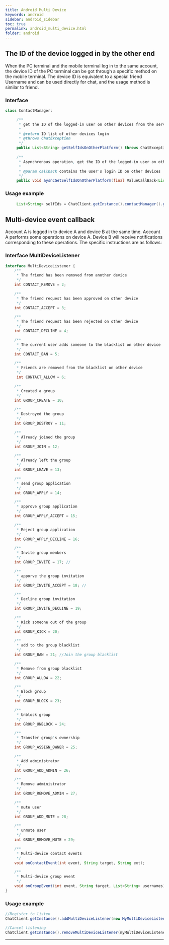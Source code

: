```yaml
---
title: Android Multi Device
keywords: android
sidebar: android_sidebar
toc: true
permalink: android_multi_device.html
folder: android
---
```


## The ID of the device logged in by the other end

When the PC terminal and the mobile terminal log in to the same account, the device ID of the PC terminal can be got through a specific method on the mobile terminal. The device ID is equivalent to a special friend Username and can be used directly for chat, and the usage method is similar to friend.

### Interface

``` java
class ContactManager:

     /**
      * get the ID of the logged-in user on other devices from the server
      *
      * @return ID list of other devices login
      * @throws ChatException
      */
     public List<String> getSelfIdsOnOtherPlatform() throws ChatException
    
     /**
      * Asynchronous operation, get the ID of the logged-in user on other devices from the server
      *
      * @param callback contains the user's login ID on other devices
      */
     public void aysncGetSelfIdsOnOtherPlatform(final ValueCallBack<List<String>> callback);
```

### Usage example

``` java
     List<String> selfIds = ChatClient.getInstance().contactManager().getSelfIdsOnOtherPlatform();
```

## Multi-device event callback

Account A is logged in to device A and device B at the same time. Account A performs some operations on device A. Device B will receive notifications corresponding to these operations. The specific instructions are as follows:

### Interface MultiDeviceListener

``` java
interface MultiDeviceListener {
    /**
     * The friend has been removed from another device
     */
    int CONTACT_REMOVE = 2;

    /**
     * The friend request has been approved on other device
     */
    int CONTACT_ACCEPT = 3;

    /**
     * The friend request has been rejected on other device
     */
    int CONTACT_DECLINE = 4;

    /**
     * The current user adds someone to the blacklist on other device
     */
    int CONTACT_BAN = 5;

    /**
     * Friends are removed from the blacklist on other device
     */
     int CONTACT_ALLOW = 6;

    /**
     * Created a group
     */
    int GROUP_CREATE = 10;

    /**
     * Destroyed the group
     */
    int GROUP_DESTROY = 11;

    /**
     * Already joined the group
     */
    int GROUP_JOIN = 12;

    /**
     * Already left the group
     */
    int GROUP_LEAVE = 13;

    /**
     * send group application
     */
    int GROUP_APPLY = 14;

    /**
     * approve group application
     */
    int GROUP_APPLY_ACCEPT = 15;

    /**
     * Reject group application
     */
    int GROUP_APPLY_DECLINE = 16;

    /**
     * Invite group members
     */
    int GROUP_INVITE = 17; //

    /**
     * apporve the group invitation
     */
    int GROUP_INVITE_ACCEPT = 18; //

    /**
     * Decline group invitation
     */
    int GROUP_INVITE_DECLINE = 19;

    /**
     * Kick someone out of the group
     */
    int GROUP_KICK = 20;

    /**
     * add to the group blacklist
     */
    int GROUP_BAN = 21; //Join the group blacklist

    /**
     * Remove from group blacklist
     */
    int GROUP_ALLOW = 22;

    /**
     * Block group
     */
    int GROUP_BLOCK = 23;

    /**
     * Unblock group
     */
    int GROUP_UNBLOCK = 24;

    /**
     * Transfer group's ownership
     */
    int GROUP_ASSIGN_OWNER = 25;

    /**
     * Add administrator
     */
    int GROUP_ADD_ADMIN = 26;

    /**
     * Remove administrator
     */
    int GROUP_REMOVE_ADMIN = 27;

    /**
     * mute user
     */
    int GROUP_ADD_MUTE = 28;

    /**
     * unmute user
     */
    int GROUP_REMOVE_MUTE = 29;

    /**
     * Multi-device contact events
     */
    void onContactEvent(int event, String target, String ext);

    /**
     * Multi-device group event
     */
    void onGroupEvent(int event, String target, List<String> usernames);
}
```

### Usage example

``` java
//Register to listen
ChatClient.getInstance().addMultiDeviceListener(new MyMultiDeviceListener()); // class MyMultiDeviceListener implements MultiDeviceListener

//Cancel listening
ChatClient.getInstance().removeMultiDeviceListener(myMultiDeviceListener);
```

------------------------------------------------------------------------
